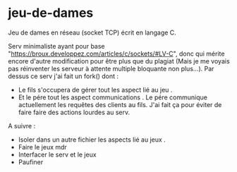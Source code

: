 # jeu-de-dames
Jeu de dames en réseau (socket TCP) écrit en langage C.

Serv minimaliste ayant pour base "https://broux.developpez.com/articles/c/sockets/#LV-C", donc qui mérite encore d'autre modification pour être plus que du plagiat (Mais je me voyais pas réinventer les serveur à attente multiple bloquante non plus...).
Par dessus ce serv j'ai fait un fork() dont :
- Le fils s'occupera de gérer tout les aspect lié au jeu .
- Et le pére tout les aspect communications .
Le pére communique actuellement les requêtes des clients au fils. 
J'ai fait ça pour éviter de faire faire des actions lourdes au serv. 

A suivre : 
- Isoler dans un autre fichier les aspects lié au jeux .
- Faire le jeux mdr 
- Interfacer le serv et le jeux 
- Paufiner
